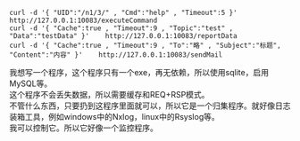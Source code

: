 ```
curl -d '{ "UID":"/n1/3/" , "Cmd":"help" , "Timeout":5 }'    http://127.0.0.1:10083/executeCommand
curl -d '{ "Cache":true , "Timeout":9 , "Topic":"test" , "Data":"testData" }'    http://127.0.0.1:10083/reportData
curl -d '{ "Cache":true , "Timeout":9 , "To":"略" , "Subject":"标题", "Content":"内容" }'    http://127.0.0.1:10083/sendMail
```
我想写一个程序，这个程序只有一个exe，再无依赖，所以使用sqlite，启用MySQL等。  
这个程序不会丢失数据，所以需要缓存和REQ+RSP模式。  
不管什么东西，只要扔到这程序里面就可以，所以它是一个归集程序。就好像日志装箱工具，例如windows中的Nxlog，linux中的Rsyslog等。  
我可以控制它。所以它好像一个监控程序。  
